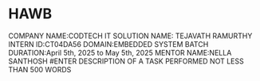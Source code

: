 # HAWB
COMPANY NAME:CODTECH IT SOLUTION
NAME: TEJAVATH RAMURTHY 
INTERN ID:CT04DA56 
DOMAIN:EMBEDDED SYSTEM
BATCH DURATION:April 5th, 2025 to May 5th, 2025
MENTOR NAME:NELLA SANTHOSH 
#ENTER DESCRIPTION OF A TASK PERFORMED NOT LESS THAN 500 WORDS
